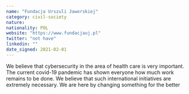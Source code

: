 ```yaml
---
name: "Fundacja Urszuli Jaworskiej"
category: civil-society
nature:
nationality: POL
website: "https://www.fundacjauj.pl"
twitter: "not have"
linkedin: ""
date_signed: 2021-02-01
---
```

We believe that cybersecurity in the area of health care is very important. The current covid-19 pandemic has shown everyone how much work remains to be done. We believe that such international initiatives are extremely necessary. We are here by changing something for the better
